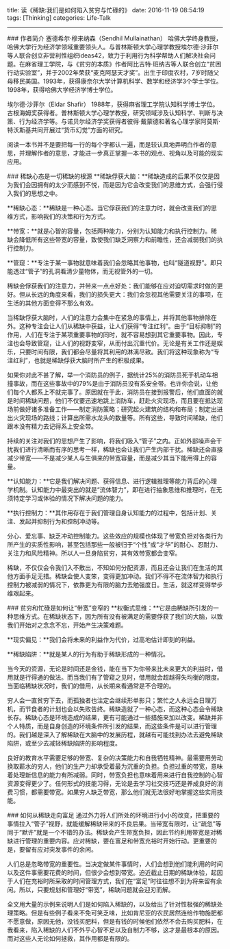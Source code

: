 title: 读《稀缺:我们是如何陷入贫穷与忙碌的》
date: 2016-11-19 08:54:19
tags: [Thinking]
categories: Life-Talk

---

### 作者简介
塞德希尔·穆来纳森（Sendhil Mullainathan）
哈佛大学终身教授，哈佛大学行为经济学领域重要领头人。与普林斯顿大学心理学教授埃尔德·沙菲尔等人联合创立非营利性组织ideas42，致力于利用行为科学帮助人们解决社会问题。在麻省理工学院，与《贫穷的本质》作者阿比吉特·班纳吉等人联合创立“贫困行动实验室”，并于2002年荣获“麦克阿瑟天才奖”。出生于印度农村，7岁时随父母移民美国。1993年，获得康奈尔大学计算机科学、数学和经济学3个学士学位。1998年，获得哈佛大学经济学博士学位。

埃尔德·沙菲尔（Eldar Shafir）
1988年，获得麻省理工学院认知科学博士学位。古根海姆奖获得者。普林斯顿大学心理学教授，研究领域涉及认知科学、判断与决策、行为经济学等。与诺贝尔经济学奖获得者彼得·戴蒙德和著名心理学家阿莫斯·特沃斯基共同开展过“货币幻觉”方面的研究。

阅读一本书并不是要把每一行的每个字都认一遍，而是较认真地弄明白作者的意思，并理解作者的意思，才能进一步真正掌握一本书的观点、视角以及可能的现实应用。

### 稀缺心态是一切稀缺的根源
**稀缺俘获大脑：**稀缺造成的后果不仅仅是因为我们会因拥有的太少而感到不悦，而是因为它会改变我们的思维方式，会强行侵入我们的思想之中。

**稀缺心态：**稀缺是一种心态。当它俘获我们的注意力时，就会改变我们的思维方式，影响我们的决策和行为方式。

**带宽：**就是心智的容量，包括两种能力，分别为认知能力和执行控制力。稀缺会降低所有这些带宽的容量，致使我们缺乏洞察力和前瞻性，还会减弱我们的执行控制力。

**管窥：**专注于某一事物就意味着我们会忽略其他事物，也叫“隧道视野”。即只能透过“管子”的孔洞看清少量物体，而无视管外的一切。

稀缺会俘获我们的注意力，并带来一点点好处：我们能够在应对迫切需求时做的更好。但从长远的角度来看，我们的损失更大：我们会忽视其他需要关注的事项，在生活的其他方面变得不那么有效。

当稀缺俘获大脑时，人们的注意力会集中在紧急的事情上，并将其他事物排除在外。这种专注会让人们从稀缺中获益，让人们获得“专注红利”。由于“目标抑制”的作用，人们在专注于某项重要事物的同时，就不容易想到其它重要事物。因此，专注也会导致管窥，让人们的视野变窄，从而付出沉重代价。无论是有关工作还是娱乐，只要时间有限，我们都会尽量将其利用的淋漓尽致。我们将这种现象称为“专注红利”，也就是稀缺俘获大脑时所产生的积极成果。

如果你对此不甚了解，举一个消防员的例子，据统计25%的消防员死于机动车相撞事故，而在这些事故中的79%是由于消防员没有系安全带。也许你会说，让他们每个人都系上不就完事了。原因就在于此，消防员在接到报警后，他们直面的就是时间稀缺问题，他们不仅要迅速地跳上消防车，赶赴火灾现场，而且要在抵达现场前做好诸多准备工作——制定消防策略；研究起火建筑的结构和布局；制定出进出火灾现场的路线；计算出所需水龙头的数量等。所有这些，导致时间稀缺，他们跟本没有精力去记得系上安全带。

持续的关注对我们的思想产生了影响，将我们吸入“管子”之内。正如外部噪声会干扰我们进行清晰而有序的思考一样，稀缺也会让我们产生内部干扰。稀缺还会直接减少带宽——不是减少某人与生俱来的带宽容量，而是减少其当下能用得上的容量。

**认知能力：**它是我们解决问题、获得信息、进行逻辑推理等能力背后的心理学机制。认知能力中最突出的就是“流体智力”，即在进行抽象思维和推理时，在无须特定学习或体验的情况下解决问题的能力。

**执行控制力：**其作用存在于我们管理自身认知能力的过程中，包括计划、关注、发起并抑制行为和控制冲动等。

分心、爱忘事、缺乏冲动控制能力。这些效应的规模也体现了带宽负担对各类行为所产生的实质性影响，甚至包括那些一般被归于“个性”或“才华”的耐心、忍耐力、关注力和风险精神。所以人一旦身陷贫穷，其有效带宽都会变窄。

稀缺，不仅仅会令我们入不敷出，不知如何分配资源，而且还会让我们在生活的其他方面手足无措。稀缺会使人变笨，变得更加冲动。我们不得不在流体智力和执行控制力被减弱的情况下，依靠更为有限的脑力去勉强度日。生活，就这样变得举步维艰起来。

### 贫穷和忙碌是如何让“带宽”变窄的
**权衡式思维：**它是由稀缺所引发的一种思维方式。在稀缺状态下，因为所有没有被满足的需要俘获了我们的大脑，以致我们开始对之念念不忘，开始产生决策难题。

**现实偏见：**我们会将未来的利益作为代价，过高地估计即刻的利益。

**稀缺陷阱：**就是某人的行为有助于稀缺形成的一种情况。

当今天的资源，无论是时间还是金钱，能在当下为你带来比未来更大的利益时，借用就是行得通的做法。而当我们有了管窥之见时，借用就会超越得失均衡的限度。当面临稀缺状况时，我们的借用，从长期来看通常是不合理的。

穷人会一直贫穷下去，而孤独者也注定会继续形单影只；繁忙之人永远会日理万机，而节食者的计划也会以失败告终。稀缺造就了一种心态，而这种心态会令稀缺长存。稀缺心态是环境造成的结果，更有可能通过一些措施来加以改变。稀缺并非个人特质，而是自身创造的环境条件所引发的结果，而这些条件是可以进行管理的。我们越是深入了解稀缺在大脑中的发展历程，就越有可能找到办法去避免稀缺陷阱，或至少去减轻稀缺陷阱的影响程度。

良好的教育水平需要足够的带宽、复杂的决策能力和自我牺牲精神。最需要用劳动换取薪水的穷人，他们的生产力却承受着最为沉重的负担。负担过重的带宽，意味着处理新信息的能力有所减弱。同时，带宽负担也意味着用来进行自我控制的心智资源变得更少了。任何形式的技能习得，无论是去学习社交技巧还是养成良好的消费习惯，都需要带宽。如果穷人缺乏带宽，那么他们就无法很好地掌握这些实用技能。

### 如何从稀缺走向富足
通过外力将人们所处的环境进行小小的改变，把重要的事情拉入“管子”视野，就能缓解稀缺带来的不良后果。当带宽有限时，让“疏忽”等同于“默许”就是一个不错的办法。稀缺会产生带宽负担，因此节约利用带宽是对稀缺进行管理的重要内容。应对稀缺，要在富足和带宽充裕时开始行动。更重要的是，要留有应对突发事件的余闲。

人们总是忽略带宽的重要性。当决定做某件事情时，人们会想到他们能利用的时间以及这件事需要花费的时间，但很少会想到带宽。迫近截止日期的稀缺体验，起因于人们在充裕时所采取的时间管理方式，我们在“富足”时往往想不到为将来留有余闲。所以，只要规划和管理好“带宽”，稀缺问题就会迎刃而解。

全文用大量的示例来说明人们是如何陷入稀缺的，以及给出了针对性极强的稀缺处理策略。但是有些例子看来不免可笑乏味，比如肯尼亚的农民居然连给作物施肥都不愿意做，原因无他，没钱买肥料，但是有钱的时候他们依然不会去购买肥料，在我看来，陷入稀缺的人们不外乎心智不足以及自制力不够，这才是最根本的原因。而对这些人无论如何拯救，其作用都是有限的。